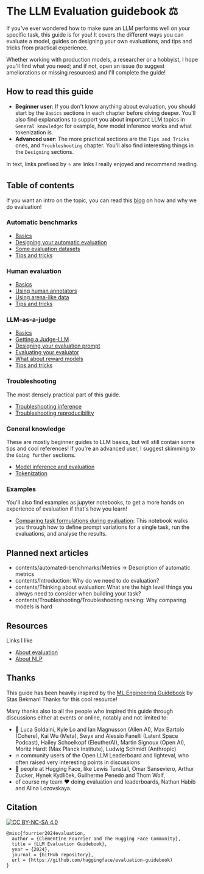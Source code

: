 # The LLM Evaluation guidebook ⚖️

If you've ever wondered how to make sure an LLM performs well on your specific task, this guide is for you! 
It covers the different ways you can evaluate a model, guides on designing your own evaluations, and tips and tricks from practical experience.

Whether working with production models, a researcher or a hobbyist, I hope you'll find what you need; and if not, open an issue (to suggest ameliorations or missing resources) and I'll complete the guide!

## How to read this guide
- **Beginner user**: 
  If you don't know anything about evaluation, you should start by the  `Basics` sections in each chapter before diving deeper. 
  You'll also find explanations to support you about important LLM topics in `General knowledge`: for example, how model inference works and what tokenization is.
- **Advanced user**:
  The more practical sections are the `Tips and Tricks` ones, and `Troubleshooting` chapter. You'll also find interesting things in the `Designing` sections.

In text, links prefixed by ⭐ are links I really enjoyed and recommend reading.

## Table of contents
If you want an intro on the topic, you can read this [blog](https://huggingface.co/blog/clefourrier/llm-evaluation) on how and why we do evaluation!

### Automatic benchmarks
- [Basics](https://github.com/huggingface/evaluation-guidebook/blob/main/contents/automated-benchmarks/basics.md)
- [Designing your automatic evaluation](https://github.com/huggingface/evaluation-guidebook/blob/main/contents/automated-benchmarks/designing-your-automatic-evaluation.md)
- [Some evaluation datasets](https://github.com/huggingface/evaluation-guidebook/blob/main/contents/automated-benchmarks/some-evaluation-datasets.md)
- [Tips and tricks](https://github.com/huggingface/evaluation-guidebook/blob/main/contents/automated-benchmarks/tips-and-tricks.md)

### Human evaluation
- [Basics](https://github.com/huggingface/evaluation-guidebook/blob/main/contents/human-evaluation/basics.md)
- [Using human annotators](https://github.com/huggingface/evaluation-guidebook/blob/main/contents/human-evaluation/using-human-annotators.md)
- [Using arena-like data](https://github.com/huggingface/evaluation-guidebook/blob/main/contents/human-evaluation/using-arena-data.md)
- [Tips and tricks](https://github.com/huggingface/evaluation-guidebook/blob/main/contents/human-evaluation/tips-and-tricks.md)

### LLM-as-a-judge
- [Basics](https://github.com/huggingface/evaluation-guidebook/blob/main/contents/model-as-a-judge/basics.md)
- [Getting a Judge-LLM](https://github.com/huggingface/evaluation-guidebook/blob/main/contents/model-as-a-judge/getting-a-judge-llm.md)
- [Designing your evaluation prompt](https://github.com/huggingface/evaluation-guidebook/blob/main/contents/model-as-a-judge/designing-your-evaluation-prompt.md)
- [Evaluating your evaluator](https://github.com/huggingface/evaluation-guidebook/blob/main/contents/model-as-a-judge/evaluating-your-evaluator.md)
- [What about reward models](https://github.com/huggingface/evaluation-guidebook/blob/main/contents/model-as-a-judge/what-about-reward-models.md)
- [Tips and tricks](https://github.com/huggingface/evaluation-guidebook/blob/main/contents/model-as-a-judge/tips-and-tricks.md)

### Troubleshooting
The most densely practical part of this guide. 
- [Troubleshooting inference](https://github.com/huggingface/evaluation-guidebook/blob/main/contents/troubleshooting/troubleshooting-inference.md)
- [Troubleshooting reproducibility](https://github.com/huggingface/evaluation-guidebook/blob/main/contents/troubleshooting/troubleshooting-reproducibility.md)

### General knowledge
These are mostly beginner guides to LLM basics, but will still contain some tips and cool references! 
If you're an advanced user, I suggest skimming to the `Going further` sections.
- [Model inference and evaluation](https://github.com/huggingface/evaluation-guidebook/blob/main/contents/general-knowledge/model-inference-and-evaluation.md)
- [Tokenization](https://github.com/huggingface/evaluation-guidebook/blob/main/contents/general-knowledge/tokenization.md)

### Examples
You'll also find examples as jupyter notebooks, to get a more hands on experience of evaluation if that's how you learn!
- [Comparing task formulations during evaluation](https://github.com/huggingface/evaluation-guidebook/blob/main/contents/examples/comparing_task_formulations.ipynb): This notebook walks you through how to define prompt variations for a single task, run the evaluations, and analyse the results.  

## Planned next articles
- contents/automated-benchmarks/Metrics -> Description of automatic metrics
- contents/Introduction: Why do we need to do evaluation?
- contents/Thinking about evaluation: What are the high level things you always need to consider when building your task?
- contents/Troubleshooting/Troubleshooting ranking: Why comparing models is hard

## Resources
Links I like
- [About evaluation](https://github.com/huggingface/evaluation-guidebook/blob/main/resources/About%20evaluation.md)
- [About NLP](https://github.com/huggingface/evaluation-guidebook/blob/main/resources/About%20NLP.md)

## Thanks
This guide has been heavily inspired by the [ML Engineering Guidebook](https://github.com/stas00/ml-engineering) by Stas Bekman! Thanks for this cool resource!

Many thanks also to all the people who inspired this guide through discussions either at events or online, notably and not limited to:
- 🤝 Luca Soldaini, Kyle Lo and Ian Magnusson (Allen AI), Max Bartolo (Cohere), Kai Wu (Meta), Swyx and Alessio Fanelli (Latent Space Podcast), Hailey Schoelkopf (EleutherAI), Martin Signoux (Open AI), Moritz Hardt (Max Planck Institute), Ludwig Schmidt (Anthropic)
- 🔥 community users of the Open LLM Leaderboard and lighteval, who often raised very interesting points in discussions
- 🤗 people at Hugging Face, like Lewis Tunstall, Omar Sanseviero, Arthur Zucker, Hynek Kydlíček, Guilherme Penedo and Thom Wolf,
- of course my team ❤️ doing evaluation and leaderboards, Nathan Habib and Alina Lozovskaya.

## Citation
[![CC BY-NC-SA 4.0][cc-by-nc-sa-image]][cc-by-nc-sa]

[cc-by-nc-sa]: http://creativecommons.org/licenses/by-nc-sa/4.0/
[cc-by-nc-sa-image]: https://licensebuttons.net/l/by-nc-sa/4.0/88x31.png
[cc-by-nc-sa-shield]: https://img.shields.io/badge/License-CC-BY--NC--SA-4.0-lightgrey.svg

```
@misc{fourrier2024evaluation,
  author = {Clémentine Fourrier and The Hugging Face Community},
  title = {LLM Evaluation Guidebook},
  year = {2024},
  journal = {GitHub repository},
  url = {https://github.com/huggingface/evaluation-guidebook)
}
```
